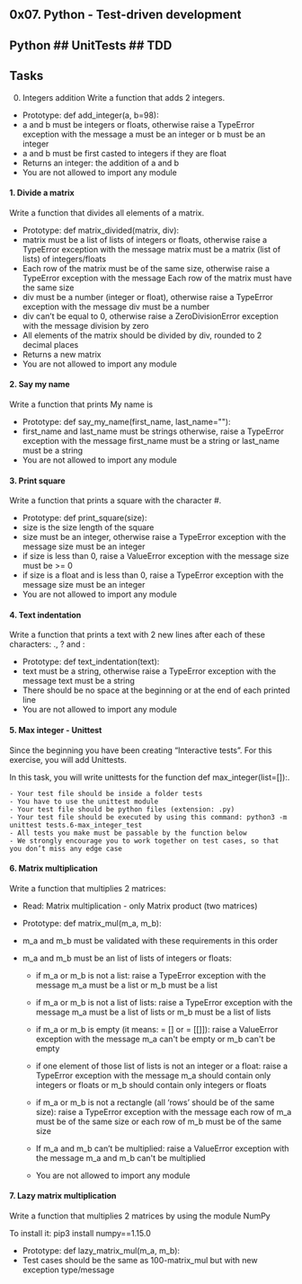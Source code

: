 ## 0x07. Python - Test-driven development
## Python ## UnitTests ## TDD

## Tasks
0. Integers addition
Write a function that adds 2 integers.

  - Prototype: def add_integer(a, b=98):
  - a and b must be integers or floats, otherwise raise a TypeError exception with the message a must be an integer or b must be an integer
  - a and b must be first casted to integers if they are float
  - Returns an integer: the addition of a and b
  - You are not allowed to import any module

#### 1. Divide a matrix
Write a function that divides all elements of a matrix.

   - Prototype: def matrix_divided(matrix, div):
   - matrix must be a list of lists of integers or floats, otherwise raise a TypeError exception with the message matrix must be a matrix (list of lists) of integers/floats
   - Each row of the matrix must be of the same size, otherwise raise a TypeError exception with the message Each row of the matrix must have the same size
   - div must be a number (integer or float), otherwise raise a TypeError exception with the message div must be a number
   - div can’t be equal to 0, otherwise raise a ZeroDivisionError exception with the message division by zero
   - All elements of the matrix should be divided by div, rounded to 2 decimal places
   - Returns a new matrix
   - You are not allowed to import any module

#### 2. Say my name
Write a function that prints My name is <first name> <last name>

   - Prototype: def say_my_name(first_name, last_name=""):
   - first_name and last_name must be strings otherwise, raise a TypeError exception with the message first_name must be a string or last_name must be a string
   - You are not allowed to import any module

#### 3. Print square
Write a function that prints a square with the character #.

   - Prototype: def print_square(size):
   - size is the size length of the square
   - size must be an integer, otherwise raise a TypeError exception with the message size must be an integer
   - if size is less than 0, raise a ValueError exception with the message size must be >= 0
   - if size is a float and is less than 0, raise a TypeError exception with the message size must be an integer
   - You are not allowed to import any module

#### 4. Text indentation
Write a function that prints a text with 2 new lines after each of these characters: ., ? and :

   - Prototype: def text_indentation(text):
   - text must be a string, otherwise raise a TypeError exception with the message text must be a string
   - There should be no space at the beginning or at the end of each printed line
   - You are not allowed to import any module

#### 5. Max integer - Unittest
Since the beginning you have been creating “Interactive tests”. For this exercise, you will add Unittests.

In this task, you will write unittests for the function def max_integer(list=[]):.

    - Your test file should be inside a folder tests
    - You have to use the unittest module
    - Your test file should be python files (extension: .py)
    - Your test file should be executed by using this command: python3 -m unittest tests.6-max_integer_test
    - All tests you make must be passable by the function below
    - We strongly encourage you to work together on test cases, so that you don’t miss any edge case

#### 6. Matrix multiplication
Write a function that multiplies 2 matrices:

 - Read: Matrix multiplication - only Matrix product (two matrices)

 - Prototype: def matrix_mul(m_a, m_b):

 - m_a and m_b must be validated with these requirements in this order

 - m_a and m_b must be an list of lists of integers or floats:

   - if m_a or m_b is not a list: raise a TypeError exception with the message m_a must be a list or m_b must be a list
   - if m_a or m_b is not a list of lists: raise a TypeError exception with the message m_a must be a list of lists or m_b must be a list of lists
   - if m_a or m_b is empty (it means: = [] or = [[]]): raise a ValueError exception with the message m_a can't be empty or m_b can't be empty
   - if one element of those list of lists is not an integer or a float: raise a TypeError exception with the message m_a should contain only integers or floats or m_b should contain only integers or floats
   - if m_a or m_b is not a rectangle (all ‘rows’ should be of the same size): raise a TypeError exception with the message each row of m_a must be of the same size or each row of m_b must be of the same size
   - If m_a and m_b can’t be multiplied: raise a ValueError exception with the message m_a and m_b can't be multiplied

   - You are not allowed to import any module

#### 7. Lazy matrix multiplication
Write a function that multiplies 2 matrices by using the module NumPy

To install it: pip3 install numpy==1.15.0

   - Prototype: def lazy_matrix_mul(m_a, m_b):
   - Test cases should be the same as 100-matrix_mul but with new exception type/message

